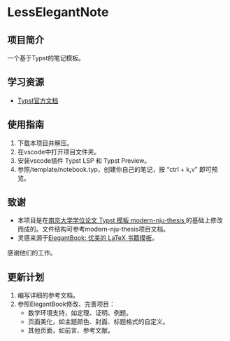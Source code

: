 # LessElegantNote

## 项目简介
一个基于Typst的笔记模板。

## 学习资源
* [Typst官方文档](https://typst.app/docs)

## 使用指南
1. 下载本项目并解压。
2. 在vscode中打开项目文件夹。
3. 安装vscode插件 Typst LSP 和 Typst Preview。
4. 参照/template/notebook.typ，创建你自己的笔记，按 “ctrl + k,v” 即可预览。

## 致谢
- 本项目是在[南京大学学位论文 Typst 模板 modern-nju-thesis ](https://github.com/nju-lug/modern-nju-thesis)的基础上修改而成的。文件结构可参考modern-nju-thesis项目文档。
- 灵感来源于[ElegantBook: 优美的 LaTeX 书籍模板](https://github.com/ElegantLaTeX/ElegantBook)。

感谢他们的工作。

## 更新计划
1. 编写详细的参考文档。
2. 参照ElegantBook修改、完善项目：
   - 数学环境支持，如定理、证明、例题。
   - 页面美化，如主题颜色、封面、标题格式的自定义。
   - 其他页面，如前言、参考文献。

